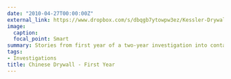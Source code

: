 ```yaml
---
date: "2010-04-27T00:00:00Z"
external_link: https://www.dropbox.com/s/dbqgb7ytowpw3ez/Kessler-Drywall-2009selections.pdf?dl=0
image:
  caption: 
  focal_point: Smart
summary: Stories from first year of a two-year investigation into contaminated Chinese-made drywall used in thousands of homes
tags:
- Investigations
title: Chinese Drywall - First Year
---
```

